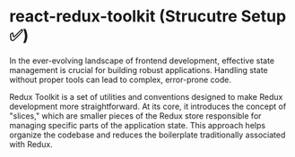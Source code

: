 # react-redux-toolkit (Strucutre Setup ✅)

In the ever-evolving landscape of frontend development, effective state management is crucial for building robust applications. Handling state without proper tools can lead to complex, error-prone code.

Redux Toolkit is a set of utilities and conventions designed to make Redux development more straightforward. At its core, it introduces the concept of "slices," which are smaller pieces of the Redux store responsible for managing specific parts of the application state. This approach helps organize the codebase and reduces the boilerplate traditionally associated with Redux.
